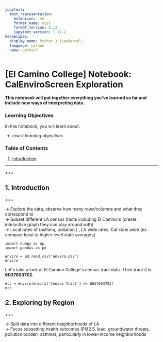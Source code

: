 ```yaml
---
jupytext:
  text_representation:
    extension: .md
    format_name: myst
    format_version: 0.13
    jupytext_version: 1.17.2
kernelspec:
  display_name: Python 3 (ipykernel)
  language: python
  name: python3
---
```


# [El Camino College] Notebook: CalEnviroScreen Exploration

**This notebook will put together everything you've learned so far and include new ways of interpreting data .**

### Learning Objectives

In this notebook, you will learn about:
- *insert learning objectives*

### Table of Contents
   
1. [Introduction](#0) <br>

-------------------------------------------------------------------

+++

## 1. Introduction <a id='0'></a>

+++

→ Explore the data, observe how many rows/columns and what they correspond to \
→ Subset different LA census tracts including El Camino's (create interactive graph they can play around with) \
→ Local rates of (asthma, pollution ) , LA wide rates, Cal  state wide (ex. compare local to higher level state averages)

```{code-cell} ipython3
import numpy as np
import pandas as pd
```

```{code-cell} ipython3
enviro = pd.read_csv('enviro.csv')
enviro
```

Let's take a look at El Camino College's census tract data. Their tract # is **6037603702**.

```{code-cell} ipython3
ecc = enviro[enviro['Census Tract'] == 6037603702]
ecc
```

## 2. Exploring by Region <a id='1'></a>

+++

→ Split data into different neighborhoods of LA \
→ Focus subsetting health outcomes (PM2.5, lead, groundwater threats, pollution burden, asthma), particularly in lower-income neighborhoods

```{code-cell} ipython3

```
